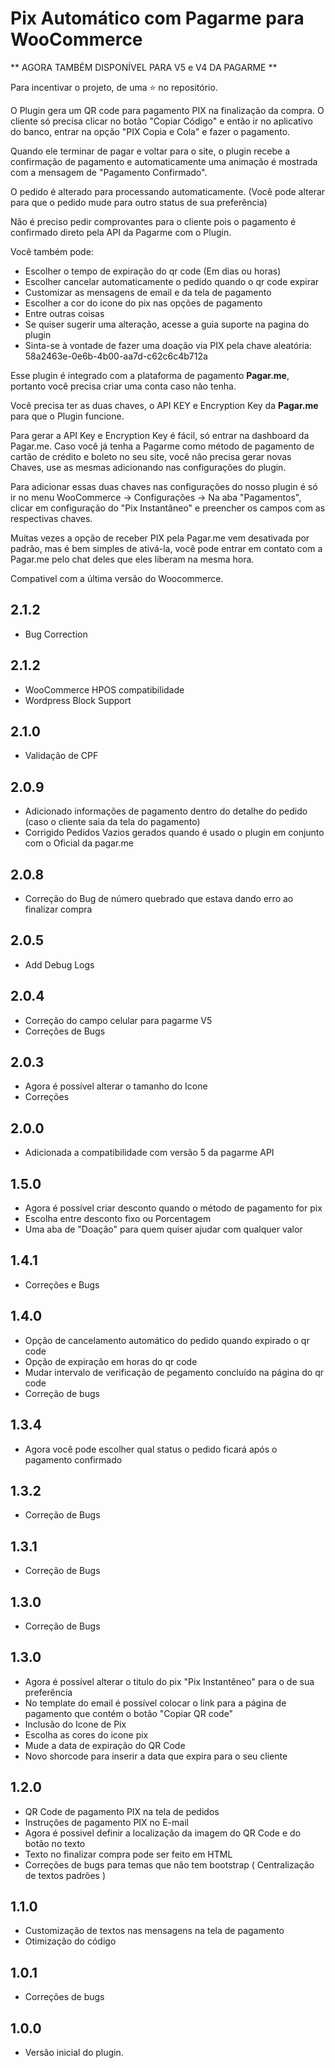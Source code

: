 # Pix Automático com Pagarme para WooCommerce

** AGORA TAMBÉM DISPONÍVEL PARA V5 e V4 DA PAGARME **

Para incentivar o projeto, de uma ⭐ no repositório.

O Plugin gera um QR code para pagamento PIX na finalização da compra. O cliente só precisa clicar no botão "Copiar Código" e então ir no aplicativo do banco, entrar na opção "PIX Copia e Cola" e fazer o pagamento.

Quando ele terminar de pagar e voltar para o site, o plugin recebe a confirmação de pagamento e automaticamente uma animação é mostrada com a mensagem de "Pagamento Confirmado".

O pedido é alterado para processando automaticamente. (Você pode alterar para que o pedido mude para outro status de sua preferência)

Não é preciso pedir comprovantes para o cliente pois o pagamento é confirmado direto pela API da Pagarme com o Plugin.

Você também pode:

- Escolher o tempo de expiração do qr code (Em dias ou horas)
- Escolher cancelar automaticamente o pedido quando o qr code expirar
- Customizar as mensagens de email e da tela de pagamento
- Escolher a cor do icone do pix nas opções de pagamento
- Entre outras coisas
- Se quiser sugerir uma alteração, acesse a guia suporte na pagina do plugin
- Sinta-se à vontade de fazer uma doação via PIX pela chave aleatória: 58a2463e-0e6b-4b00-aa7d-c62c6c4b712a

Esse plugin é integrado com a plataforma de pagamento **Pagar.me**, portanto você precisa criar uma conta caso não tenha.

Você precisa ter as duas chaves, o API KEY e Encryption Key da **Pagar.me** para que o Plugin funcione.

Para gerar a API Key e Encryption Key é fácil, só entrar na dashboard da Pagar.me. Caso você já tenha a Pagarme como método de pagamento de cartão de crédito e boleto no seu site, você não precisa gerar novas Chaves, use as mesmas adicionando nas configurações do plugin.

Para adicionar essas duas chaves nas configurações do nosso plugin é só ir no menu WooCommerce -> Configurações -> Na aba "Pagamentos", clicar em configuração do "Pix Instantâneo" e preencher os campos com as respectivas chaves.

Muitas vezes a opção de receber PIX pela Pagar.me vem desativada por padrão, mas é bem simples de ativá-la, você pode entrar em contato com a Pagar.me pelo chat deles que eles liberam na mesma hora.

Compativel com a última versão do Woocommerce.

## 2.1.2

- Bug Correction

## 2.1.2

- WooCommerce HPOS compatibilidade
- Wordpress Block Support

## 2.1.0

- Validação de CPF

## 2.0.9

- Adicionado informações de pagamento dentro do detalhe do pedido (caso o cliente saia da tela do pagamento)
- Corrigido Pedidos Vazios gerados quando é usado o plugin em conjunto com o Oficial da pagar.me

## 2.0.8

- Correção do Bug de número quebrado que estava dando erro ao finalizar compra

## 2.0.5

- Add Debug Logs

## 2.0.4

- Correção do campo celular para pagarme V5
- Correções de Bugs

## 2.0.3

- Agora é possível alterar o tamanho do Icone
- Correções

## 2.0.0

- Adicionada a compatibilidade com versão 5 da pagarme API

## 1.5.0

- Agora é possível criar desconto quando o método de pagamento for pix
- Escolha entre desconto fixo ou Porcentagem
- Uma aba de "Doação" para quem quiser ajudar com qualquer valor

## 1.4.1

- Correções e Bugs

## 1.4.0

- Opção de cancelamento automático do pedido quando expirado o qr code
- Opção de expiração em horas do qr code
- Mudar intervalo de verificação de pegamento concluído na página do qr code
- Correção de bugs

## 1.3.4

- Agora você pode escolher qual status o pedido ficará após o pagamento confirmado

## 1.3.2

- Correção de Bugs

## 1.3.1

- Correção de Bugs

## 1.3.0

- Correção de Bugs

## 1.3.0

- Agora é possível alterar o titulo do pix "Pix Instantêneo" para o de sua preferência
- No template do email é possível colocar o link para a página de pagamento que contém o botão "Copiar QR code"
- Inclusão do Icone de Pix
- Escolha as cores do icone pix
- Mude a data de expiração do QR Code
- Novo shorcode para inserir a data que expira para o seu cliente

## 1.2.0

- QR Code de pagamento PIX na tela de pedidos
- Instruções de pagamento PIX no E-mail
- Agora é possivel definir a localização da imagem do QR Code e do botão no texto
- Texto no finalizar compra pode ser feito em HTML
- Correções de bugs para temas que não tem bootstrap ( Centralização de textos padrões )

## 1.1.0

- Customização de textos nas mensagens na tela de pagamento
- Otimização do código

## 1.0.1

- Correções de bugs

## 1.0.0

- Versão inicial do plugin.
